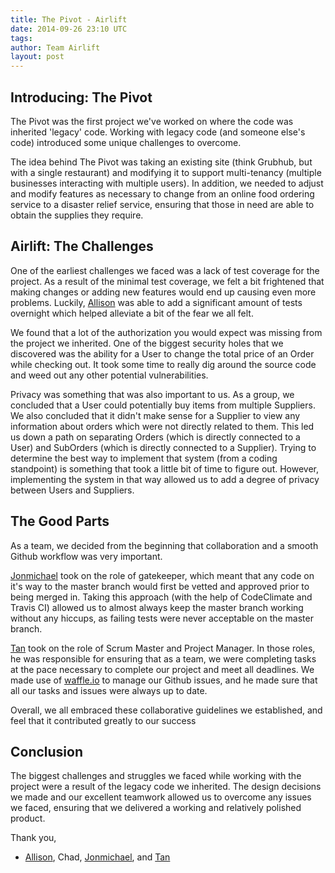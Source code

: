 ```yaml
---
title: The Pivot - Airlift
date: 2014-09-26 23:10 UTC
tags:
author: Team Airlift
layout: post
---
```


## Introducing: The Pivot

The Pivot was the first project we've worked on where the code was inherited 'legacy' code. Working with legacy code (and someone else's code) introduced some unique challenges to overcome.

The idea behind The Pivot was taking an existing site (think Grubhub, but with a single restaurant) and modifying it to support multi-tenancy (multiple businesses interacting with multiple users). In addition, we needed to adjust and modify features as necessary to change from an online food ordering service to a disaster relief service, ensuring that those in need are able to obtain the supplies they require.

## Airlift: The Challenges

One of the earliest challenges we faced was a lack of test coverage for the project. As a result of the minimal test coverage, we felt a bit frightened that making changes or adding new features would end up causing even more problems. Luckily, [Allison](https://twitter.com/allielarson1212) was able to add a significant amount of tests overnight which helped alleviate a bit of the fear we all felt.

We found that a lot of the authorization you would expect was missing from the project we inherited. One of the biggest security holes that we discovered was the ability for a User to change the total price of an Order while checking out. It took some time to really dig around the source code and weed out any other potential vulnerabilities.

Privacy was something that was also important to us. As a group, we concluded that a User could potentially buy items from multiple Suppliers. We also concluded that it didn't make sense for a Supplier to view any information about orders which were not directly related to them. This led us down a path on separating Orders (which is directly connected to a User) and SubOrders (which is directly connected to a Supplier). Trying to determine the best way to implement that system (from a coding standpoint) is something that took a little bit of time to figure out. However, implementing the system in that way allowed us to add a degree of privacy between Users and Suppliers.

## The Good Parts

As a team, we decided from the beginning that collaboration and a smooth Github workflow was very important.

[Jonmichael](https://twitter.com/tyrbo) took on the role of gatekeeper, which meant that any code on it's way to the master branch would first be vetted and approved prior to being merged in. Taking this approach (with the help of CodeClimate and Travis CI) allowed us to almost always keep the master branch working without any hiccups, as failing tests were never acceptable on the master branch.

[Tan](https://twitter.com/tan_themaaan) took on the role of Scrum Master and Project Manager. In those roles, he was responsible for ensuring that as a team, we were completing tasks at the pace necessary to complete our project and meet all deadlines. We made use of [waffle.io](https://waffle.io) to manage our Github issues, and he made sure that all our tasks and issues were always up to date.

Overall, we all embraced these collaborative guidelines we established, and feel that it contributed greatly to our success

## Conclusion

The biggest challenges and struggles we faced while working with the project were a result of the legacy code we inherited. The design decisions we made and our excellent teamwork allowed us to overcome any issues we faced, ensuring that we delivered a working and relatively polished product.

Thank you,

- [Allison](https://twitter.com/allielarson1212), Chad, [Jonmichael](https://twitter.com/tyrbo), and [Tan](https://twitter.com/tan_themaaan)
